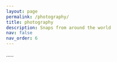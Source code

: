 ```yaml
---
layout: page
permalink: /photography/
title: photography
description: Snaps from around the world
nav: false
nav_order: 6
---
```


.....

